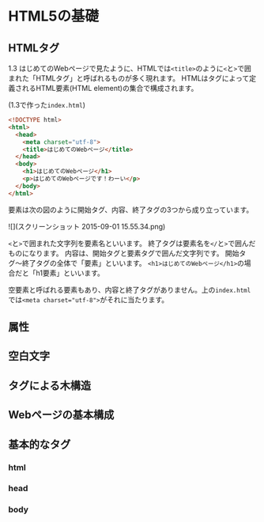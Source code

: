 HTML5の基礎
============

## HTMLタグ
1.3 はじめてのWebページで見たように、HTMLでは`<title>`のように`<`と`>`で囲まれた「HTMLタグ」と呼ばれるものが多く現れます。
HTMLはタグによって定義されるHTML要素(HTML element)の集合で構成されます。

(1.3で作った`index.html`)

```html
<!DOCTYPE html>
<html>
  <head>
    <meta charset="utf-8">
    <title>はじめてのWebページ</title>
  </head>
  <body>
    <h1>はじめてのWebページ</h1>
    <p>はじめてのWebページです！わーい</p>
  </body>
</html>
```

要素は次の図のように開始タグ、内容、終了タグの3つから成り立っています。

![](スクリーンショット 2015-09-01 15.55.34.png)

`<`と`>`で囲まれた文字列を要素名といいます。
終了タグは要素名を`</`と`>`で囲んだものになります。
内容は、開始タグと要素タグで囲んだ文字列です。
開始タグ〜終了タグの全体で「要素」といいます。
`<h1>はじめてのWebページ</h1>`の場合だと「h1要素」といいます。

空要素と呼ばれる要素もあり、内容と終了タグがありません。上の`index.html`では`<meta charset="utf-8">`がそれに当たります。

## 属性
## 空白文字
## タグによる木構造
## Webページの基本構成
## 基本的なタグ
### html
### head
### body